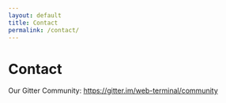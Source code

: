 ```yaml
---
layout: default
title: Contact
permalink: /contact/
---
```


# Contact
Our Gitter Community: 
https://gitter.im/web-terminal/community
